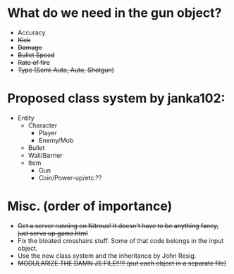 # What do we need in the gun object?
- Accuracy
- ~~Kick~~
- ~~Damage~~
- ~~Bullet Speed~~
- ~~Rate of fire~~
- ~~Type (Semi-Auto, Auto, Shotgun)~~

# Proposed class system by janka102:
 - Entity
    - Character
        - Player
        - Enemy/Mob
    - Bullet
    - Wall/Barrier
    - Item
        - Gun
        - Coin/Power-up/etc.??

# Misc. (order of importance)
- ~~Get a server running on Nitrous! It doesn't have to be anything fancy, just serve up game.html~~
- Fix the bloated crosshairs stuff. Some of that code belongs in the input object.
- Use the new class system and the inheritance by John Resig.
- ~~MODULARIZE THE DAMN JS FILE!!!!! (put each object in a separate file)~~

